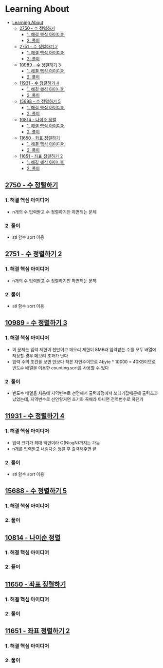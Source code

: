 # Learning About

<!--ts-->

- [Learning About](#learning-about)
  - [<a href="https://www.acmicpc.net/problem/2750" rel="nofollow">2750 - 수 정렬하기</a>](#2750---수-정렬하기)
    - [1. 해결 핵심 아이디어](#1-해결-핵심-아이디어)
    - [2. 풀이](#2-풀이)
  - [<a href="https://www.acmicpc.net/problem/2751" rel="nofollow">2751 - 수 정렬하기 2</a>](#2751---수-정렬하기-2)
    - [1. 해결 핵심 아이디어](#1-해결-핵심-아이디어-1)
    - [2. 풀이](#2-풀이-1)
  - [<a href="https://www.acmicpc.net/problem/10989" rel="nofollow">10989 - 수 정렬하기 3</a>](#10989---수-정렬하기-3)
    - [1. 해결 핵심 아이디어](#1-해결-핵심-아이디어-2)
    - [2. 풀이](#2-풀이-2)
  - [<a href="https://www.acmicpc.net/problem/11931" rel="nofollow">11931 - 수 정렬하기 4</a>](#11931---수-정렬하기-4)
    - [1. 해결 핵심 아이디어](#1-해결-핵심-아이디어-3)
    - [2. 풀이](#2-풀이-3)
  - [<a href="https://www.acmicpc.net/problem/15688" rel="nofollow">15688 - 수 정렬하기 5</a>](#15688---수-정렬하기-5)
    - [1. 해결 핵심 아이디어](#1-해결-핵심-아이디어-4)
    - [2. 풀이](#2-풀이-4)
  - [<a href="https://www.acmicpc.net/problem/10814" rel="nofollow">10814 - 나이순 정렬</a>](#10814---나이순-정렬)
    - [1. 해결 핵심 아이디어](#1-해결-핵심-아이디어-5)
    - [2. 풀이](#2-풀이-5)
  - [<a href="https://www.acmicpc.net/problem/11650" rel="nofollow">11650 - 좌표 정렬하기</a>](#11650---좌표-정렬하기)
    - [1. 해결 핵심 아이디어](#1-해결-핵심-아이디어-6)
    - [2. 풀이](#2-풀이-6)
  - [<a href="https://www.acmicpc.net/problem/11651" rel="nofollow">11651 - 좌표 정렬하기 2</a>](#11651---좌표-정렬하기-2)
    - [1. 해결 핵심 아이디어](#1-해결-핵심-아이디어-7)
    - [2. 풀이](#2-풀이-7)

<!-- Created by https://github.com/ekalinin/github-markdown-toc -->
<!-- Added by: sungminyou, at: 2022년 9월 17일 토요일 22시 49분 46초 KST -->

<!--te-->

## [2750 - 수 정렬하기](https://www.acmicpc.net/problem/2750)

### 1. 해결 핵심 아이디어

- n개의 수 입력받고 수 정렬하기만 하면되는 문제

### 2. 풀이

- stl 함수 sort 이용

## [2751 - 수 정렬하기 2](https://www.acmicpc.net/problem/2751)

### 1. 해결 핵심 아이디어

- n개의 수 입력받고 수 정렬하기만 하면되는 문제

### 2. 풀이

- stl 함수 sort 이용

## [10989 - 수 정렬하기 3](https://www.acmicpc.net/problem/10989)

### 1. 해결 핵심 아이디어

- 이 문제는 입력 제한이 천만이고 메모리 제한이 8MB라 입력받는 수를 모두 배열에 저장할 경우 메모리 초과가 난다
- 입력 수의 조건을 보면 만보다 작은 자연수이므로 4byte \* 10000 = 40KB이므로 빈도수 배열을 이용한 counting sort를 사용할 수 있다

### 2. 풀이

- 빈도수 배열을 처음에 지역변수로 선언해서 출력과정에서 쓰레기값때문에 출력초과났었는데, 지역변수로 선언할거면 초기화 꼭해라 아니면 전역변수로 하던가

## [11931 - 수 정렬하기 4](https://www.acmicpc.net/problem/11931)

### 1. 해결 핵심 아이디어

- 입력 크기가 최대 백만이라 O(NlogN)까지는 가능
- n개를 입력받고 내림차순 정렬 후 출력해주면 끝

### 2. 풀이

- stl 함수 sort 이용

## [15688 - 수 정렬하기 5](https://www.acmicpc.net/problem/15688)

### 1. 해결 핵심 아이디어

### 2. 풀이

## [10814 - 나이순 정렬](https://www.acmicpc.net/problem/10814)

### 1. 해결 핵심 아이디어

### 2. 풀이

## [11650 - 좌표 정렬하기](https://www.acmicpc.net/problem/11650)

### 1. 해결 핵심 아이디어

### 2. 풀이

## [11651 - 좌표 정렬하기 2](https://www.acmicpc.net/problem/11651)

### 1. 해결 핵심 아이디어

### 2. 풀이

